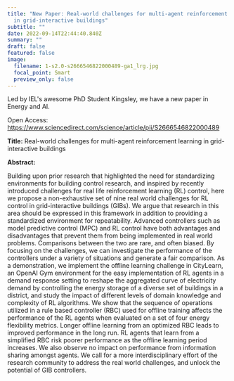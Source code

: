 ```yaml
---
title: "New Paper: Real-world challenges for multi-agent reinforcement learning
  in grid-interactive buildings"
subtitle: ""
date: 2022-09-14T22:44:40.840Z
summary: ""
draft: false
featured: false
image:
  filename: 1-s2.0-s2666546822000489-ga1_lrg.jpg
  focal_point: Smart
  preview_only: false
---
```

Led by IEL's awesome PhD Student Kingsley, we have a new paper in Energy and AI.

Open Access: https://www.sciencedirect.com/science/article/pii/S2666546822000489

**Title:** Real-world challenges for multi-agent reinforcement learning in grid-interactive buildings

**Abstract:**

Building upon prior research that highlighted the need for standardizing environments for building control research, and inspired by recently introduced challenges for real life reinforcement learning (RL) control, here we propose a non-exhaustive set of nine real world challenges for RL control in grid-interactive buildings (GIBs). We argue that research in this area should be expressed in this framework in addition to providing a standardized environment for repeatability. Advanced controllers such as model predictive control (MPC) and RL control have both advantages and disadvantages that prevent them from being implemented in real world problems. Comparisons between the two are rare, and often biased. By focusing on the challenges, we can investigate the performance of the controllers under a variety of situations and generate a fair comparison. As a demonstration, we implement the offline learning challenge in CityLearn, an OpenAI Gym environment for the easy implementation of RL agents in a demand response setting to reshape the aggregated curve of electricity demand by controlling the energy storage of a diverse set of buildings in a district, and study the impact of different levels of domain knowledge and complexity of RL algorithms. We show that the sequence of operations utilized in a rule based controller (RBC) used for offline training affects the performance of the RL agents when evaluated on a set of four energy flexibility metrics. Longer offline learning from an optimized RBC leads to improved performance in the long run. RL agents that learn from a simplified RBC risk poorer performance as the offline learning period increases. We also observe no impact on performance from information sharing amongst agents. We call for a more interdisciplinary effort of the research community to address the real world challenges, and unlock the potential of GIB controllers.